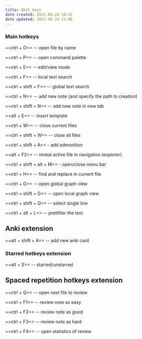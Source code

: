 ```yaml
---
title: $hot_keys
date created: 2022-06-24 10:42
date updated: 2022-06-24 11:06
---
```


### Main hotkeys

==ctrl + O== -- open file by name

==ctrl + P== -- open command palette

==ctrl + E== -- edit/view mode

==ctrl + F== -- local text search

==ctrl + shift + F== -- global text search

==ctrl + N== -- add new note (and specify the path to creation)

==ctrl + shift + N== -- add new note in new tab

==alt + E== -- insert template

==ctrl + W== -- close current files

==ctrl + shift + W== -- close all files

==ctrl + shift + A== - add admonition

==alt + F2== -- reveal active file in navigation (explorer)

==ctrl + shift + alt + M== - open/close menu bar

==ctrl + H== -- find and replace in current file

==ctrl + G== -- open global graph view

==ctrl + shift + G== -- open local graph view

==ctrl + shift + Q== -- select single line

==ctrl + alt + L== -- prettifier the text

## Anki extension

==alt + shift + A== -- add new anki card

### Starred hotkeys extension

==alt + S== -- starred/unstarred

## Spaced repetition hotkeys extension

==ctrl + Q== -- open next file to review

==ctrl + F1== -- review note as easy

==ctrl + F2== -- review note as good

==ctrl + F3== -- review note as hard

==ctrl + F4== -- open statistics of review
